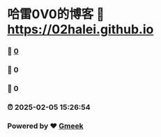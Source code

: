 # 哈雷0V0的博客 :link: https://02halei.github.io 
### :page_facing_up: [0](https://02halei.github.io/tag.html) 
### :speech_balloon: 0 
### :hibiscus: 0 
### :alarm_clock: 2025-02-05 15:26:54 
### Powered by :heart: [Gmeek](https://github.com/Meekdai/Gmeek)
